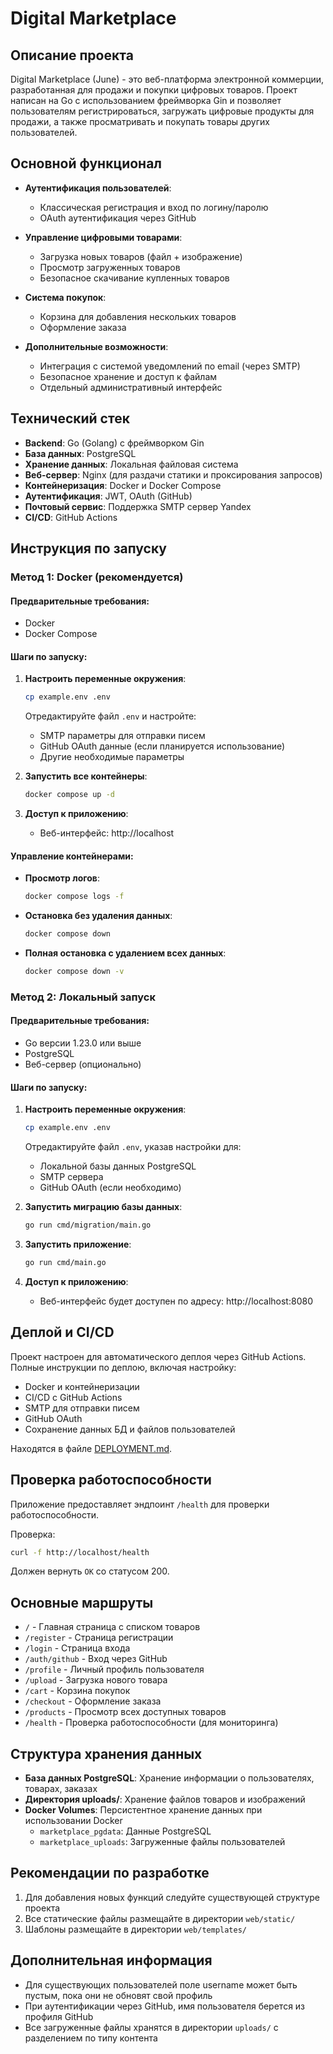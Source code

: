 # Digital Marketplace

## Описание проекта

Digital Marketplace (June) - это веб-платформа электронной коммерции, разработанная для продажи и покупки цифровых товаров. Проект написан на Go с использованием фреймворка Gin и позволяет пользователям регистрироваться, загружать цифровые продукты для продажи, а также просматривать и покупать товары других пользователей.

## Основной функционал

- **Аутентификация пользователей**:
  - Классическая регистрация и вход по логину/паролю
  - OAuth аутентификация через GitHub

- **Управление цифровыми товарами**:
  - Загрузка новых товаров (файл + изображение)
  - Просмотр загруженных товаров
  - Безопасное скачивание купленных товаров

- **Система покупок**:
  - Корзина для добавления нескольких товаров
  - Оформление заказа

- **Дополнительные возможности**:
  - Интеграция с системой уведомлений по email (через SMTP)
  - Безопасное хранение и доступ к файлам
  - Отдельный административный интерфейс

## Технический стек

- **Backend**: Go (Golang) с фреймворком Gin
- **База данных**: PostgreSQL
- **Хранение данных**: Локальная файловая система
- **Веб-сервер**: Nginx (для раздачи статики и проксирования запросов)
- **Контейнеризация**: Docker и Docker Compose
- **Аутентификация**: JWT, OAuth (GitHub)
- **Почтовый сервис**: Поддержка SMTP сервер Yandex
- **CI/CD**: GitHub Actions

## Инструкция по запуску

### Метод 1: Docker (рекомендуется)

#### Предварительные требования:
- Docker
- Docker Compose

#### Шаги по запуску:

1. **Настроить переменные окружения**:
   ```bash
   cp example.env .env
   ```
   Отредактируйте файл `.env` и настройте:
   - SMTP параметры для отправки писем
   - GitHub OAuth данные (если планируется использование)
   - Другие необходимые параметры

2. **Запустить все контейнеры**:
   ```bash
   docker compose up -d
   ```

3. **Доступ к приложению**:
   - Веб-интерфейс: http://localhost

#### Управление контейнерами:

- **Просмотр логов**:
  ```bash
  docker compose logs -f
  ```

- **Остановка без удаления данных**:
  ```bash
  docker compose down
  ```

- **Полная остановка с удалением всех данных**:
  ```bash
  docker compose down -v
  ```

### Метод 2: Локальный запуск

#### Предварительные требования:
- Go версии 1.23.0 или выше
- PostgreSQL
- Веб-сервер (опционально)

#### Шаги по запуску:

1. **Настроить переменные окружения**:
   ```bash
   cp example.env .env
   ```
   Отредактируйте файл `.env`, указав настройки для:
   - Локальной базы данных PostgreSQL
   - SMTP сервера
   - GitHub OAuth (если необходимо)
   
2. **Запустить миграцию базы данных**:
   ```bash
   go run cmd/migration/main.go
   ```

3. **Запустить приложение**:
   ```bash
   go run cmd/main.go
   ```

4. **Доступ к приложению**:
   - Веб-интерфейс будет доступен по адресу: http://localhost:8080

## Деплой и CI/CD

Проект настроен для автоматического деплоя через GitHub Actions. Полные инструкции по деплою, включая настройку:
- Docker и контейнеризации
- CI/CD с GitHub Actions
- SMTP для отправки писем
- GitHub OAuth
- Сохранение данных БД и файлов пользователей

Находятся в файле [DEPLOYMENT.md](DEPLOYMENT.md).

## Проверка работоспособности

Приложение предоставляет эндпоинт `/health` для проверки работоспособности.

Проверка:
```bash
curl -f http://localhost/health
```

Должен вернуть `OK` со статусом 200.

## Основные маршруты

- `/` - Главная страница с списком товаров
- `/register` - Страница регистрации
- `/login` - Страница входа
- `/auth/github` - Вход через GitHub
- `/profile` - Личный профиль пользователя
- `/upload` - Загрузка нового товара
- `/cart` - Корзина покупок
- `/checkout` - Оформление заказа
- `/products` - Просмотр всех доступных товаров
- `/health` - Проверка работоспособности (для мониторинга)

## Структура хранения данных

- **База данных PostgreSQL**: Хранение информации о пользователях, товарах, заказах
- **Директория uploads/**: Хранение файлов товаров и изображений
- **Docker Volumes**: Персистентное хранение данных при использовании Docker
  - `marketplace_pgdata`: Данные PostgreSQL
  - `marketplace_uploads`: Загруженные файлы пользователей

## Рекомендации по разработке

1. Для добавления новых функций следуйте существующей структуре проекта
2. Все статические файлы размещайте в директории `web/static/`
3. Шаблоны размещайте в директории `web/templates/`

## Дополнительная информация

- Для существующих пользователей поле username может быть пустым, пока они не обновят свой профиль
- При аутентификации через GitHub, имя пользователя берется из профиля GitHub
- Все загруженные файлы хранятся в директории `uploads/` с разделением по типу контента 